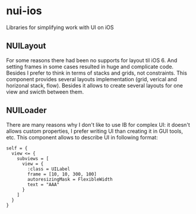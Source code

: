 nui-ios
=======

Libraries for simplifying work with UI on iOS

NUILayout
---------

For some reasons there had been no supports for layout til iOS 6. And setting frames in some cases resulted in huge and complicate code.
Besides I prefer to think in terms of stacks and grids, not constraints. This component provides several layouts implementation (grid,
verical and horizonal stack, flow). Besides it allows to create several layouts for one view and swicth between them.

NUILoader
---------

There are many reasons why I don't like to use IB for complex UI: it doesn't allows custom properties, I prefer writing UI than creating
it in GUI tools, etc. This component allows to describe UI in following format:

    self = {
      view <= {
        subviews = [
          view = {
            :class = UILabel
            frame = [10, 10, 300, 100]
            autoresizingMask = FlexibleWidth
            text = "AAA"
          }
        ]
      }
    }

